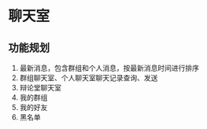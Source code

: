 # 聊天室

## 功能规划
1. 最新消息，包含群组和个人消息，按最新消息时间进行排序
2. 群组聊天室、个人聊天室聊天记录查询、发送
3. 辩论堂聊天室
4. 我的群组
5. 我的好友
6. 黑名单